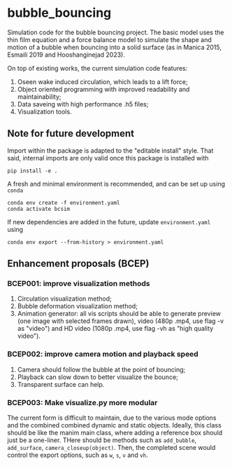 # bubble_bouncing

Simulation code for the bubble bouncing project. The basic model uses the thin film equation and a force balance model to simulate the shape and motion of a bubble when bouncing into a solid surface (as in Manica 2015, Esmaili 2019 and Hooshanginejad 2023). 

On top of existing works, the current simulation code features:

1. Oseen wake induced circulation, which leads to a lift force;
2. Object oriented programming with improved readability and maintainability;
3. Data saveing with high performance .h5 files;
4. Visualization tools. 

## Note for future development

Import within the package is adapted to the "editable install" style. That said, internal imports are only valid once this package is installed with

```
pip install -e .
```

A fresh and minimal environment is recommended, and can be set up using `conda`

```
conda env create -f environment.yaml
conda activate bcsim
```

If new dependencies are added in the future, update `environment.yaml` using

```
conda env export --from-history > environment.yaml
```

## Enhancement proposals (BCEP)

### BCEP001: improve visualization methods

1. Circulation visualization method;
2. Bubble deformation visualization method;
3. Animation generator: all vis scripts should be able to generate preview (one image with selected frames drawn), video (480p .mp4, use flag -v as "video") and HD video (1080p .mp4, use flag -vh as "high quality video").

### BCEP002: improve camera motion and playback speed

1. Camera should follow the bubble at the point of bouncing;
2. Playback can slow down to better visualize the bounce;
3. Transparent surface can help.

### BCEP003: Make visualize.py more modular

The current form is difficult to maintain, due to the various mode options and the combined combined dynamic and static objects. Ideally, this class should be like the manim main class, where adding a reference box should just be a one-liner. THere should be methods such as `add_bubble`, `add_surface`, `camera_closeup(object)`. Then, the completed scene would control the export options, such as `w`, `s`, `v` and `vh`. 

